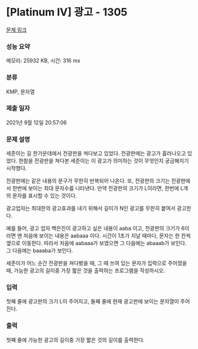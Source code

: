 # [Platinum IV] 광고 - 1305 

[문제 링크](https://www.acmicpc.net/problem/1305) 

### 성능 요약

메모리: 25932 KB, 시간: 316 ms

### 분류

KMP, 문자열

### 제출 일자

2021년 9월 12일 20:57:06

### 문제 설명

<p>세준이는 길 한가운데에서 전광판을 쳐다보고 있었다. 전광판에는 광고가 흘러나오고 있었다. 한참을 전광판을 쳐다본 세준이는 이 광고가 의미하는 것이 무엇인지 궁금해지기 시작했다.</p>

<p>전광판에는 같은 내용의 문구가 무한히 반복되어 나온다. 또, 전광판의 크기는 전광판에서 한번에 보이는 최대 문자수를 나타낸다. 만약 전광판의 크기가 L이라면, 한번에 L개의 문자를 표시할 수 있는 것이다.</p>

<p>광고업자는 최대한의 광고효과를 내기 위해서 길이가 N인 광고를 무한히 붙여서 광고한다.</p>

<p>예를 들어, 광고 업자 백은진이 광고하고 싶은 내용이 aaba 이고, 전광판의 크기가 6이라면 맨 처음에 보이는 내용은 aabaaa 이다. 시간이 1초가 지날 때마다, 문자는 한 칸씩 옆으로 이동한다. 따라서 처음에 aabaaa가 보였으면 그 다음에는 abaaab가 보인다. 그 다음에는 baaaba가 보인다.</p>

<p>세준이가 어느 순간 전광판을 쳐다봤을 때, 그 때 쓰여 있는 문자가 입력으로 주어졌을 때, 가능한 광고의 길이중 가장 짧은 것을 출력하는 프로그램을 작성하시오.</p>

### 입력 

 <p>첫째 줄에 광고판의 크기 L이 주어지고, 둘째 줄에 현재 광고판에 보이는 문자열이 주어진다.</p>

### 출력 

 <p>첫째 줄에 가능한 광고의 길이중 가장 짧은 것의 길이를 출력한다.</p>

